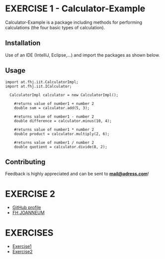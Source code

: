 # EXERCISE 1 - Calculator-Example

Calculator-Example is a package including methods for performing calculations (the four basic types of calculation).

## Installation
Use of an IDE (IntelliJ, Eclipse,...) and import the packages as shown below.

## Usage
```
import at.fhj.iit.CalculatorImpl;
import at.fhj.iit.ICalculator;

  CalculatorImpl calculator = new CalculatorImpl();
   
    #returns value of number1 + number 2
    double sum = calculator.add(5, 3);

    #returns value of number1 - number 2
    double difference = calculator.minus(10, 4);

    #returns value of number1 * number 2
    double product = calculator.multiply(2, 6);

    #returns value of number1 / number 2
    double quotient = calculator.divide(8, 2);

```


## Contributing

Feedback is highly appreciated and can be sent to **mail@adress.com**!


# EXERCISE 2
- [GitHub profile](https://github.com/rowanfox)
- [FH JOANNEUM](https://www.fh-joanneum.at)







# EXERCISES 
- [Exercise1](exercise1.md)
- [Exercise2](exercise2.md)




